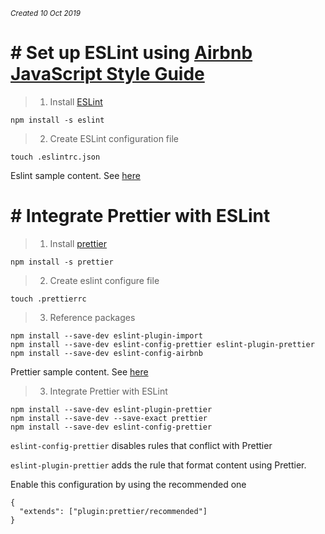 


*<small>Created 10 Oct 2019</small>*

# # Set up ESLint using [Airbnb JavaScript Style Guide](https://github.com/airbnb/javascript)

  
> 1. Install [ESLint](https://www.npmjs.com/package/eslint)

	npm install -s eslint
> 2.  Create ESLint configuration file

	touch .eslintrc.json
 Eslint sample content. See [here](https://github.com/haibui2207/react-eslint-airbnb/blob/master/.eslintrc.json)

# # Integrate Prettier with ESLint
> 1. Install [prettier](https://prettier.io/)

	npm install -s prettier
> 2.  Create eslint configure file

	touch .prettierrc
> 3.  Reference packages

	npm install --save-dev eslint-plugin-import
	npm install --save-dev eslint-config-prettier eslint-plugin-prettier
	npm install --save-dev eslint-config-airbnb
 Prettier sample content. See [here](https://github.com/haibui2207/react-eslint-airbnb/blob/master/.prettierrc)
> 3. Integrate Prettier with ESLint

	npm install --save-dev eslint-plugin-prettier
	npm install --save-dev --save-exact prettier
	npm install --save-dev eslint-config-prettier
 `eslint-config-prettier` disables rules that conflict with Prettier
 
 `eslint-plugin-prettier` adds the rule that format content using Prettier.

Enable this configuration by using the recommended one

	{
	  "extends": ["plugin:prettier/recommended"]
	}
